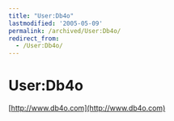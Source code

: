 ```yaml
---
title: "User:Db4o"
lastmodified: '2005-05-09'
permalink: /archived/User:Db4o/
redirect_from:
  - /User:Db4o/
---
```


User:Db4o
=========

[http://www.db4o.com](http://www.db4o.com)

